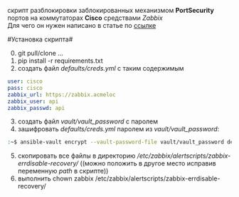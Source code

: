 скрипт разблокировки заблокированных механизмом **PortSecurity** портов на коммутаторах **Cisco** средствами _Zabbix_  
Для чего он нужен написано в статье по [ссылке](http://dokuwiki.msk.vbrr.loc/doku.php?id=monitoring:zabbix_traps_portsecurity#%D0%BE%D1%87%D0%B8%D1%81%D1%82%D0%BA%D0%B0_%D0%B7%D0%B0%D0%B1%D0%BB%D0%BE%D0%BA%D0%B8%D1%80%D0%BE%D0%B2%D0%B0%D0%BD%D0%BD%D0%BE%D0%B3%D0%BE_%D0%BF%D0%BE%D1%80%D1%82%D0%B0_%D1%81%D1%80%D0%B5%D0%B4%D1%81%D1%82%D0%B2%D0%B0%D0%BC%D0%B8_zabbix)

#Установка скрипта#

0. git pull/clone ...
1. pip install -r requirements.txt
2. создать файл *defaults/creds.yml* с таким содержимым

```yml
user: cisco
pass: cisco
zabbix_url: https://zabbix.acmeloc
zabbix_user: api
zabbix_passwd: api
```
3. создать файл *vault/vault_password* с паролем
4. зашифровать *defaults/creds.yml* паролем из *vault/vault_password*:
```bash
:~$ ansible-vault encrypt --vault-password-file vault/vault_password defaults/creds.yml
```
5. скопировать все файлы в директорию */etc/zabbix/alertscripts/zabbix-errdisable-recovery/* ((можно положить в другое место исправив переменную *path* в скрипте))
6. выполнить chown zabbix /etc/zabbix/alertscripts/zabbix-errdisable-recovery/

